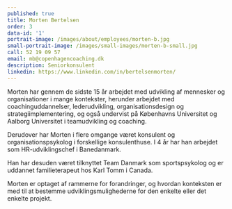 ```yaml
---
published: true
title: Morten Bertelsen
order: 3
data-id: '1'
portrait-image: /images/about/employees/morten-b.jpg
small-portrait-image: /images/small-images/morten-b-small.jpg
call: 52 19 09 57
email: mb@copenhagencoaching.dk
description: Seniorkonsulent
linkedin: https://www.linkedin.com/in/bertelsenmorten/
---
```


Morten har gennem de sidste 15 år arbejdet med udvikling af mennesker og organisationer i mange kontekster, herunder arbejdet med coachinguddannelser, lederudvikling, organisationsdesign og strategiimplementering, og også undervist på Københavns Universitet og Aalborg Universitet i teamudvikling og coaching.

Derudover har Morten i flere omgange været konsulent og organisationspsykolog i forskellige konsulenthuse. I 4 år har han arbejdet som HR-udviklingschef i Banedanmark.

Han har desuden været tilknyttet Team Danmark som sportspsykolog og er uddannet familieterapeut hos Karl Tomm i Canada.

Morten er optaget af rammerne for forandringer, og hvordan konteksten er med til at bestemme udviklingsmulighederne for den enkelte eller det enkelte projekt.